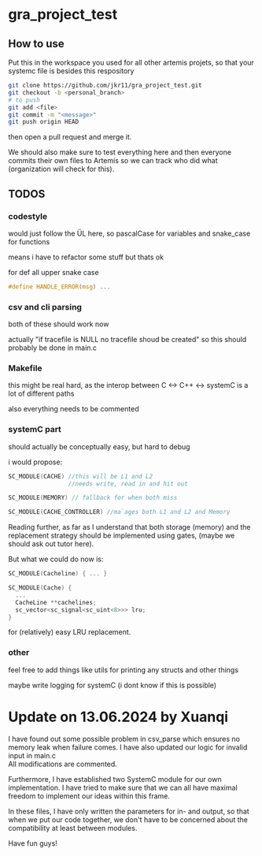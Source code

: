 # gra_project_test

## How to use
Put this in the workspace you used for all other artemis projets, so that your systemc file is besides this respository
```bash
git clone https://github.com/jkr11/gra_project_test.git
git checkout -b <personal_branch>
# to push
git add <file>
git commit -m "<message>"
git push origin HEAD
```
then open a pull request and merge it.

We should also make sure to test everything here and then everyone commits their own files to Artemis so we can track who did what (organization will check for this).

## TODOS

### codestyle

would just follow the ÜL here, so pascalCase for variables and snake_case for functions 

means i have to refactor some stuff but thats ok

for def all upper snake case 
```C
#define HANDLE_ERROR(msg) ...
```

### csv and cli parsing

both of these should work now

actually "if tracefile is NULL no tracefile shoud be created" so this should probably be done in main.c

### Makefile

this might be real hard, as the interop between C <-> C++ <-> systemC is a lot of different paths

also everything needs to be commented

### systemC part

should actually be conceptually easy, but hard to debug

i would propose: 

```C++
SC_MODULE(CACHE) //this will be L1 and L2
                 //needs write, read in and hit out

SC_MODULE(MEMORY) // fallback for when both miss

SC_MODULE(CACHE_CONTROLLER) //ma`ages both L1 and L2 and Memory
```
Reading further, as far as I understand that both storage (memory) and the replacement strategy should be implemented using gates, (maybe we should ask out tutor here).

But what we could do now is:

```C++
SC_MODULE(Cacheline) { ... }

SC_MODULE(Cache) {
  ...
  CacheLine **cachelines;
  sc_vector<sc_signal<sc_uint<8>>> lru;
}
```
for (relatively) easy LRU replacement.
 
### other

feel free to add things like utils for printing any structs and other things

maybe write logging for systemC (i dont know if this is possible)

# Update on 13.06.2024 by Xuanqi

I have found out some possible problem in csv_parse which ensures no memory leak when failure comes. I have also updated our logic for invalid input in main.c  
All modifications are commented.

Furthermore, I have established two SystemC module for our own implementation. I have tried to make sure that we can all have maximal freedom to implement our ideas within this frame.

In these files, I have only written the parameters for in- and output, so that when we put our code together, we don't have to be concerned about the compatibility at least between modules.

Have fun guys! 